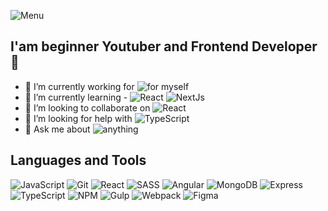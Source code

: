 ![Menu](https://daniilk.eu/logo1.png)

## I'am beginner Youtuber and Frontend Developer 👋

- 🔭 I’m currently working for ![for myself](https://img.shields.io/badge/-For_Myself-blue)
- 🌱 I’m currently learning - ![React](https://img.shields.io/badge/-React-important) ![NextJs](https://img.shields.io/badge/-React-important)
- 👯 I’m looking to collaborate on ![React](https://img.shields.io/badge/-React-blue)
- 🤔 I’m looking for help with ![TypeScript](https://img.shields.io/badge/-TypeScript-important)
- 💬 Ask me about ![anything](https://img.shields.io/badge/-anything-blue)

## Languages and Tools

![JavaScript](https://img.shields.io/badge/-JavaScript-important?style=for-the-badge&logo=JavaScript)
![Git](https://img.shields.io/badge/-Git-blue?style=for-the-badge&logo=Git)
![React](https://img.shields.io/badge/-React-important?style=for-the-badge&logo=React)
![SASS](https://img.shields.io/badge/-SASS-blue?style=for-the-badge&logo=SASS)
![Angular](https://img.shields.io/badge/-Angular-lightgrey?style=for-the-badge&logo=Angular)
![MongoDB](https://img.shields.io/badge/-MongoDB-important?style=for-the-badge&logo=MongoDB)
![Express](https://img.shields.io/badge/-Express-lightgrey?style=for-the-badge&logo=Express)
![TypeScript](https://img.shields.io/badge/-TypeScript-important?style=for-the-badge&logo=TypeScript)
![NPM](https://img.shields.io/badge/-NPM-important?style=for-the-badge&logo=NPM)
![Gulp](https://img.shields.io/badge/-Gulp-blue?style=for-the-badge&logo=Gulp)
![Webpack](https://img.shields.io/badge/-Webpack-important?style=for-the-badge&logo=Webpack)
![Figma](https://img.shields.io/badge/-Figma-9cf?style=for-the-badge&logo=Figma)

